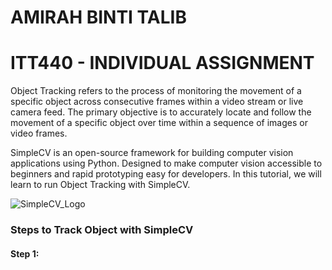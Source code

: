 # AMIRAH BINTI TALIB
# ITT440 - INDIVIDUAL ASSIGNMENT

Object Tracking refers to the process of monitoring the movement of a specific object across consecutive frames within a video stream or live camera feed. The primary objective is to accurately locate and follow the movement of a specific object over time within a sequence of images or video frames.

SimpleCV is an open-source framework for building computer vision applications using Python. Designed to make computer vision accessible to beginners and rapid prototyping easy for developers. In this tutorial, we will learn to run Object Tracking with SimpleCV.

![SimpleCV_Logo](https://github.com/user-attachments/assets/b686c8d9-feb1-47aa-a57c-d5ad96dcd834 "SimpleCV Logo")

### Steps to Track Object with SimpleCV

#### Step 1: 
